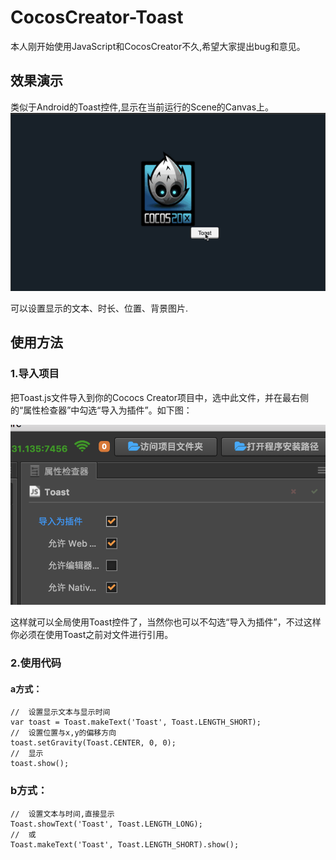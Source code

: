 # CocosCreator-Toast
本人刚开始使用JavaScript和CocosCreator不久,希望大家提出bug和意见。

## 效果演示
类似于Android的Toast控件,显示在当前运行的Scene的Canvas上。
![](/doc/2.gif)

可以设置显示的文本、时长、位置、背景图片.
## 使用方法

### 1.导入项目
把Toast.js文件导入到你的Cococs Creator项目中，选中此文件，并在最右侧的“属性检查器”中勾选“导入为插件”。如下图：

![](/doc/1.png)

这样就可以全局使用Toast控件了，当然你也可以不勾选“导入为插件”，不过这样你必须在使用Toast之前对文件进行引用。


### 2.使用代码
#### a方式：
    //  设置显示文本与显示时间
    var toast = Toast.makeText('Toast', Toast.LENGTH_SHORT);
    //  设置位置与x,y的偏移方向
    toast.setGravity(Toast.CENTER, 0, 0);
    //  显示
    toast.show();
### b方式：
    //  设置文本与时间,直接显示
    Toast.showText('Toast', Toast.LENGTH_LONG);
    //  或
    Toast.makeText('Toast', Toast.LENGTH_SHORT).show();

    

